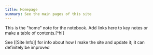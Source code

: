 ```yaml
---
title: Homepage
summary: See the main pages of this site
---
```


This is the "home" note for the notebook. Add links here to key notes or make a table of contents.[^hi] 

See [[Site Info]] for info about how I make the site and update it; it can definitely be improved